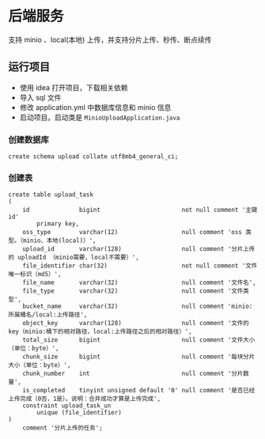 # 后端服务

支持 minio 、local(本地) 上传，并支持分片上传、秒传、断点续传

## 运行项目

- 使用 idea 打开项目，下载相关依赖
- 导入 sql 文件
- 修改 application.yml 中数据库信息和 minio 信息
- 启动项目。启动类是 `MinioUploadApplication.java`

### 创建数据库
```mysql
create schema upload collate utf8mb4_general_ci;
```

### 创建表

```mysql
create table upload_task
(
    id              bigint                       not null comment '主键 id'
        primary key,
    oss_type        varchar(12)                  null comment 'oss 类型。（minio、本地(local)）',
    upload_id       varchar(128)                 null comment '分片上传的 uploadId （minio需要，local不需要）',
    file_identifier char(32)                     not null comment '文件唯一标识（md5）',
    file_name       varchar(32)                  null comment '文件名',
    file_type       varchar(32)                  null comment '文件类型',
    bucket_name     varchar(32)                  null comment 'minio:所属桶名/local:上传路径',
    object_key      varchar(128)                 null comment '文件的 key（minio:桶下的相对路径，local:上传路径之后的相对路径）',
    total_size      bigint                       null comment '文件大小 （单位：byte）',
    chunk_size      bigint                       null comment '每块分片大小（单位：byte）',
    chunk_number    int                          null comment '分片数量',
    is_completed    tinyint unsigned default '0' null comment '是否已经上传完成（0否，1是）。说明：合并成功才算是上传完成',
    constraint upload_task_un
        unique (file_identifier)
)
    comment '分片上传的任务';
```